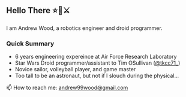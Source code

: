## Hello There ⭐🧔⚔️
I am Andrew Wood, a robotics engineer and droid programmer.
### Quick Summary
- 6 years engineering expereince at Air Force Research Laboratory
- Star Wars Droid programmer/assistant to Tim OSullivan ([@tkcc71_](https://www.instagram.com/tkcc71_/))
- Novice sailor, volleyball player, and game master
- Too tall to be an astronaut, but not if I slouch during the physical...


📫 How to reach me: andrew99wood@gmail.com

